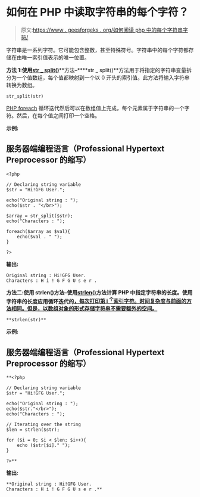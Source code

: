 # 如何在 PHP 中读取字符串的每个字符？

> 原文:[https://www . geesforgeks . org/如何阅读 php 中的每个字符串字符/](https://www.geeksforgeeks.org/how-to-read-each-character-of-a-string-in-php/)

字符串是一系列字符。它可能包含整数，甚至特殊符号。字符串中的每个字符都存储在由唯一索引值表示的唯一位置。

**方法 1:使用**[**str _ split()**](https://www.geeksforgeeks.org/php-str_split-function/)**方法–****str _ split()**方法用于将指定的字符串变量拆分为一个值数组，每个值都映射到一个以 0 开头的索引值。此方法将输入字符串转换为数组。

```
str_split(str)
```

[PHP foreach](https://www.geeksforgeeks.org/php-foreach-loop/) 循环迭代然后可以在数组值上完成，每个元素属于字符串的一个字符。然后，在每个值之间打印一个空格。

**示例:**

## 服务器端编程语言（Professional Hypertext Preprocessor 的缩写）

```
<?php

// Declaring string variable 
$str = "Hi!GFG User.";

echo("Original string : ");
echo($str . "</br>");

$array = str_split($str);
echo("Characters : ");

foreach($array as $val){
    echo($val . " ");
}

?>
```

**输出:**

```
Original string : Hi!GFG User.
Characters : H i ! G F G U s e r .
```

**方法二:使用 strlen()方法–**使用**[**strlen()**](https://www.geeksforgeeks.org/php-strlen-function/)**方法计算 PHP 中指定字符串的长度。使用字符串的长度应用循环迭代的[，每次打印第 i <sup>个</sup>索引字符。时间复杂度与前面的方法相同。但是，以数组对象的形式存储字符串不需要额外的空间。](https://www.geeksforgeeks.org/php-loops/)****

```
**strlen(str)**
```

******示例:******

## ****服务器端编程语言（Professional Hypertext Preprocessor 的缩写）****

```
**<?php

// Declaring string variable 
$str = "Hi!GFG User.";

echo("Original string : ");
echo($str."</br>");
echo("Characters : ");

// Iterating over the string 
$len = strlen($str);

for ($i = 0; $i < $len; $i++){
    echo ($str[$i]." ");
}

?>**
```

******输出:******

```
**Original string : Hi!GFG User.
Characters : H i ! G F G U s e r .**
```